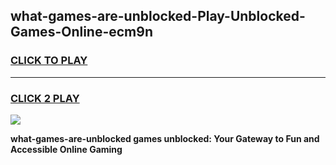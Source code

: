 
## what-games-are-unblocked-Play-Unblocked-Games-Online-ecm9n
<h3>
<a href="https://premium76.site?title=what-games-are-unblocked&ref=25A">CLICK TO PLAY</a></h3>
<hr>

<h3>
<a href="https://premium76.site?title=what-games-are-unblocked&ref=25A">CLICK 2 PLAY</a>
  
</h3>

<a href="https://premium76.site?title=what-games-are-unblocked&ref=25A"><img src="https://clearcache.store/games.png"></a>


**what-games-are-unblocked games unblocked: Your Gateway to Fun and Accessible Online Gaming**
